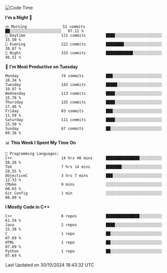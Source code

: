 <!--START_SECTION:waka-->
![Code Time](http://img.shields.io/badge/Code%20Time-138%20hrs-blue)

**I'm a Night 🦉** 

```text
🌞 Morning                51 commits          ██░░░░░░░░░░░░░░░░░░░░░░░   07.12 % 
🌆 Daytime                111 commits         ████░░░░░░░░░░░░░░░░░░░░░   15.50 % 
🌃 Evening                221 commits         ████████░░░░░░░░░░░░░░░░░   30.87 % 
🌙 Night                  333 commits         ████████████░░░░░░░░░░░░░   46.51 % 
```
📅 **I'm Most Productive on Tuesday** 

```text
Monday                   74 commits          ███░░░░░░░░░░░░░░░░░░░░░░   10.34 % 
Tuesday                  143 commits         █████░░░░░░░░░░░░░░░░░░░░   19.97 % 
Wednesday                113 commits         ████░░░░░░░░░░░░░░░░░░░░░   15.78 % 
Thursday                 125 commits         ████░░░░░░░░░░░░░░░░░░░░░   17.46 % 
Friday                   83 commits          ███░░░░░░░░░░░░░░░░░░░░░░   11.59 % 
Saturday                 111 commits         ████░░░░░░░░░░░░░░░░░░░░░   15.50 % 
Sunday                   67 commits          ██░░░░░░░░░░░░░░░░░░░░░░░   09.36 % 
```


📊 **This Week I Spent My Time On** 

```text
💬 Programming Languages: 
C++                      14 hrs 46 mins      ███████████████░░░░░░░░░░   58.26 % 
TeX                      7 hrs 14 mins       ███████░░░░░░░░░░░░░░░░░░   28.55 % 
ObjectiveC               3 hrs 7 mins        ███░░░░░░░░░░░░░░░░░░░░░░   12.33 % 
CMake                    9 mins              ░░░░░░░░░░░░░░░░░░░░░░░░░   00.65 % 
Git Config               1 min               ░░░░░░░░░░░░░░░░░░░░░░░░░   00.09 % 
```

**I Mostly Code in C++** 

```text
C++                      8 repos             ███████████████░░░░░░░░░░   61.54 % 
Java                     2 repos             ████░░░░░░░░░░░░░░░░░░░░░   15.38 % 
C                        1 repo              ██░░░░░░░░░░░░░░░░░░░░░░░   07.69 % 
HTML                     1 repo              ██░░░░░░░░░░░░░░░░░░░░░░░   07.69 % 
Python                   1 repo              ██░░░░░░░░░░░░░░░░░░░░░░░   07.69 % 
```




 Last Updated on 30/10/2024 18:43:32 UTC
<!--END_SECTION:waka-->
